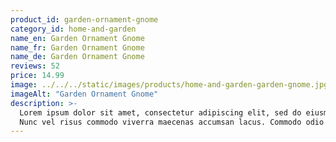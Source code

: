 ```yaml
---
product_id: garden-ornament-gnome
category_id: home-and-garden
name_en: Garden Ornament Gnome
name_fr: Garden Ornament Gnome
name_de: Garden Ornament Gnome
reviews: 52
price: 14.99
image: ../../../static/images/products/home-and-garden-garden-gnome.jpg
imageAlt: "Garden Ornament Gnome"
description: >-
  Lorem ipsum dolor sit amet, consectetur adipiscing elit, sed do eiusmod tempor incididunt ut labore et dolore magna aliqua.
  Nunc vel risus commodo viverra maecenas accumsan lacus. Commodo odio aenean sed adipiscing diam. Nibh tellus molestie nunc non blandit massa enim nec dui. Sit amet est placerat in egestas erat imperdiet sed euismod. In egestas erat imperdiet sed euismod nisi porta lorem. Nunc faucibus a pellentesque sit amet porttitor eget. Amet nulla facilisi morbi tempus iaculis urna id volutpat. Egestas diam in arcu cursus euismod quis viverra nibh cras. Facilisi etiam dignissim diam quis enim lobortis scelerisque fermentum. Ullamcorper velit sed ullamcorper morbi.
---
```

